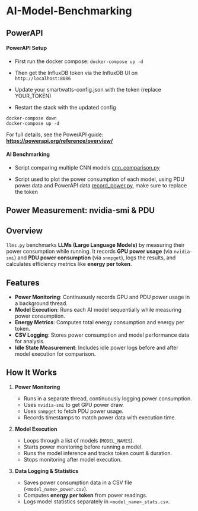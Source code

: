 # AI-Model-Benchmarking

## PowerAPI

#### PowerAPI Setup

- First run the docker compose:
`docker-compose up -d`

- Then get the InfluxDB token via the InfluxDB UI on `http://localhost:8086`

- Update your smartwatts-config.json with the token (replace YOUR_TOKEN)

- Restart the stack with the updated config
```
docker-compose down
docker-compose up -d
```

For full details, see the PowerAPI guide: **https://powerapi.org/reference/overview/**

#### AI Benchmarking
- Script comparing multiple CNN models [cnn_comparison.py](scripts/cnn_comparison.py)

- Script used to plot the power consumption of each model, using PDU power data and PowerAPI data [record_power.py](scripts/record_power.py), make sure to replace the token
## Power Measurement: nvidia-smi & PDU

## Overview  

`llms.py` benchmarks **LLMs (Large Language Models)** by measuring their power consumption while running. It records **GPU power usage** (via `nvidia-smi`) and **PDU power consumption** (via `snmpget`), logs the results, and calculates efficiency metrics like **energy per token**.  

## Features  

- **Power Monitoring**: Continuously records GPU and PDU power usage in a background thread.  
- **Model Execution**: Runs each AI model sequentially while measuring power consumption.  
- **Energy Metrics**: Computes total energy consumption and energy per token.  
- **CSV Logging**: Stores power consumption and model performance data for analysis.  
- **Idle State Measurement**: Includes idle power logs before and after model execution for comparison.  

## How It Works  

1. **Power Monitoring**  
   - Runs in a separate thread, continuously logging power consumption.  
   - Uses `nvidia-smi` to get GPU power draw.  
   - Uses `snmpget` to fetch PDU power usage.  
   - Records timestamps to match power data with execution time.  

2. **Model Execution**  
   - Loops through a list of models (`MODEL_NAMES`).  
   - Starts power monitoring before running a model.  
   - Runs the model inference and tracks token count & duration.  
   - Stops monitoring after model execution.  

3. **Data Logging & Statistics**  
   - Saves power consumption data in a CSV file (`<model_name>_power.csv`).  
   - Computes **energy per token** from power readings.  
   - Logs model statistics separately in `<model_name>_stats.csv`.  



